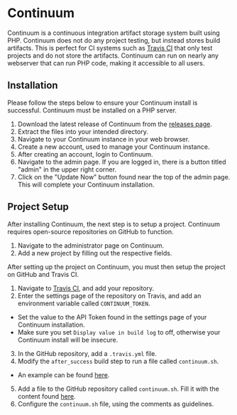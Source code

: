 # Continuum

Continuum is a continuous integration artifact storage system built using PHP. Continuum does not do any project testing, but instead stores build artifacts. This is perfect for CI systems such as [Travis CI](https://travis-ci.org) that only test projects and do not store the artifacts. Continuum can run on nearly any webserver that can run PHP code, making it accessible to all users.

## Installation

Please follow the steps below to ensure your Continuum install is successful. Continuum must be installed on a PHP server.

1. Download the latest release of Continuum from the [releases page](https://github.com/FlibioWeb/Continuum/releases/latest).
2. Extract the files into your intended directory.
3. Navigate to your Continuum instance in your web browser.
4. Create a new account, used to manage your Continuum instance.
5. After creating an account, login to Continuum.
6. Navigate to the admin page. If you are logged in, there is a button titled "admin" in the upper right corner.
7. Click on the "Update Now" button found near the top of the admin page. This will complete your Continuum installation.

## Project Setup

After installing Continuum, the next step is to setup a project. Continuum requires open-source repositories on GitHub to function.

1. Navigate to the administrator page on Continuum.
2. Add a new project by filling out the respective fields.

After setting up the project on Continuum, you must then setup the project on GitHub and Travis CI.

1. Navigate to [Travis CI](https://travis-ci.org/), and add your repository.
2. Enter the settings page of the repository on Travis, and add an environment variable called `CONTINUUM_TOKEN`.
 - Set the value to the API Token found in the settings page of your Continuum installation. 
 - Make sure you set `Display value in build log` to off, otherwise your Continuum install will be insecure.
3. In the GitHub repository, add a `.travis.yml` file.
4. Modify the `after_success` build step to run a file called `continuum.sh`.
 - An example can be found [here](https://gist.github.com/Flibio/1a34a9e0260fb982b65f30fb0921e3f1#file-travis-yml-L3-L5).
5. Add a file to the GitHub repository called `continuum.sh`. Fill it with the content found [here](https://gist.github.com/Flibio/1a34a9e0260fb982b65f30fb0921e3f1#file-continuum-sh).
6. Configure the `continuum.sh` file, using the comments as guidelines.

